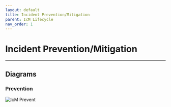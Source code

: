 ```yaml
---
layout: default
title: Incident Prevention/Mitigation
parent: IcM Lifecycle
nav_order: 1
---
```


# Incident Prevention/Mitigation

---

## Diagrams

### Prevention

![IcM Prevent](https://raw.githubusercontent.com/Software-For-Love/incident-management-protocols/master/img/diagrams/sfl-icm-Prevent.png)
